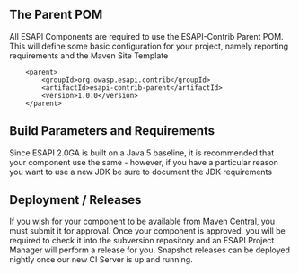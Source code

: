 ## The Parent POM ##

All ESAPI Components are required to use the ESAPI-Contrib Parent POM. This will define some basic configuration for your project, namely reporting requirements and the Maven Site Template

```
    <parent>
        <groupId>org.owasp.esapi.contrib</groupId>
        <artifactId>esapi-contrib-parent</artifactId>
        <version>1.0.0</version>
    </parent>
```

## Build Parameters and Requirements ##

Since ESAPI 2.0GA is built on a Java 5 baseline, it is recommended that your component use the same - however, if you have a particular reason you want to use a new JDK be sure to document the JDK requirements

## Deployment / Releases ##

If you wish for your component to be available from Maven Central, you must submit it for approval. Once your component is approved, you will be required to check it into the subversion repository and an ESAPI Project Manager will perform a release for you. Snapshot releases can be deployed nightly once our new CI Server is up and running.